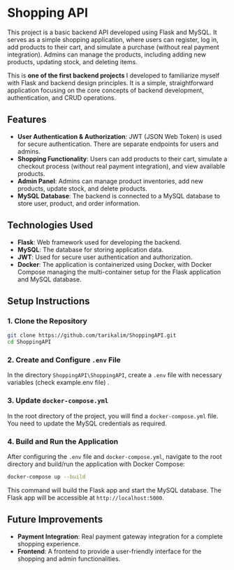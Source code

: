 
# Shopping API

This project is a basic backend API developed using Flask and MySQL. It serves as a simple shopping application, where users can register, log in, add products to their cart, and simulate a purchase (without real payment integration). Admins can manage the products, including adding new products, updating stock, and deleting items.

This is **one of the first backend projects** I developed to familiarize myself with Flask and backend design principles. It is a simple, straightforward application focusing on the core concepts of backend development, authentication, and CRUD operations.

## Features

- **User Authentication & Authorization**: JWT (JSON Web Token) is used for secure authentication. There are separate endpoints for users and admins.
- **Shopping Functionality**: Users can add products to their cart, simulate a checkout process (without real payment integration), and view available products.
- **Admin Panel**: Admins can manage product inventories, add new products, update stock, and delete products.
- **MySQL Database**: The backend is connected to a MySQL database to store user, product, and order information.

## Technologies Used

- **Flask**: Web framework used for developing the backend.
- **MySQL**: The database for storing application data.
- **JWT**: Used for secure user authentication and authorization.
- **Docker**: The application is containerized using Docker, with Docker Compose managing the multi-container setup for the Flask application and MySQL database.

## Setup Instructions

### 1. Clone the Repository

```bash
git clone https://github.com/tarikalim/ShoppingAPI.git
cd ShoppingAPI
```

### 2. Create and Configure `.env` File

In the directory `ShoppingAPI\ShoppingAPI`, create a `.env` file with necessary variables (check example.env file) .

### 3. Update `docker-compose.yml`

In the root directory of the project, you will find a `docker-compose.yml` file. You need to update the MySQL credentials as required.

### 4. Build and Run the Application

After configuring the `.env` file and `docker-compose.yml`, navigate to the root directory and build/run the application with Docker Compose:

```bash
docker-compose up --build
```

This command will build the Flask app and start the MySQL database. The Flask app will be accessible at `http://localhost:5000`.



## Future Improvements

- **Payment Integration**: Real payment gateway integration for a complete shopping experience.
- **Frontend**: A frontend to provide a user-friendly interface for the shopping and admin functionalities.

